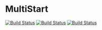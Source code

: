# MultiStart

[![Build Status](https://travis-ci.com/pkofod/MultiStart.jl.svg?branch=master)](https://travis-ci.com/pkofod/MultiStart.jl)
[![Build Status](https://ci.appveyor.com/api/projects/status/github/pkofod/MultiStart.jl?svg=true)](https://ci.appveyor.com/project/pkofod/MultiStart-jl)
[![Build Status](https://api.cirrus-ci.com/github/pkofod/MultiStart.jl.svg)](https://cirrus-ci.com/github/pkofod/MultiStart.jl)
